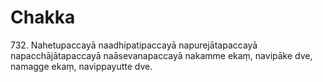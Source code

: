 # Chakka

732\. Nahetupaccayā naadhipatipaccayā napurejātapaccayā napacchājātapaccayā naāsevanapaccayā nakamme ekaṃ, navipāke dve, namagge ekaṃ, navippayutte dve.

